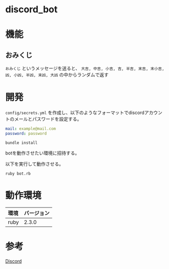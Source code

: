 # discord_bot

# 機能

## おみくじ

`おみくじ` というメッセージを送ると、 `大吉, 中吉, 小吉, 吉, 半吉, 末吉, 末小吉, 凶, 小凶, 半凶, 末凶, 大凶` の中からランダムで返す

# 開発

`config/secrets.yml` を作成し、以下のようなフォーマットでdiscordアカウントのメールとパスワードを設定する。

```yml
mail: example@mail.com
password: password
```

```
bundle install
```

botを動作させたい環境に招待する。

以下を実行して動作させる。

```shell
ruby bot.rb
```

# 動作環境

|環境|バージョン|
|:--|:--|
|ruby|2.3.0|

# 参考

[Discord](https://discordapp.com/)


